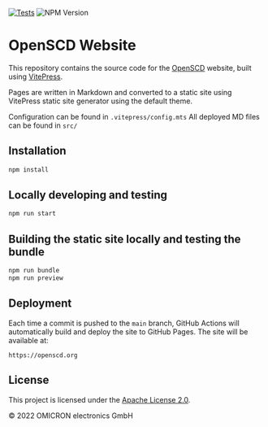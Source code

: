 [![Tests](https://github.com/OMICRONEnergyOSS/openscd-org-website/actions/workflows/test.yml/badge.svg)](https://github.com/OMICRONEnergyOSS/openscd-org-website/actions/workflows/test.yml) ![NPM Version](https://img.shields.io/npm/v/@omicronenergy/openscd-org-website)

# OpenSCD Website

This repository contains the source code for the [OpenSCD](https://openscd.org) website, built using [VitePress](https://vitepress.vuejs.org/).

Pages are written in Markdown and converted to a static site using VitePress static site generator using the default theme.

Configuration can be found in `.vitepress/config.mts`
All deployed MD files can be found in `src/`

## Installation

```sh
npm install
```

## Locally developing and testing

```sh
npm run start
```

## Building the static site locally and testing the bundle

```sh
npm run bundle
npm run preview
```

## Deployment

Each time a commit is pushed to the `main` branch, GitHub Actions will automatically build and deploy the site to GitHub Pages. The site will be available at:

```
https://openscd.org
```

## License

This project is licensed under the [Apache License 2.0](LICENSE).

&copy; 2022 OMICRON electronics GmbH
